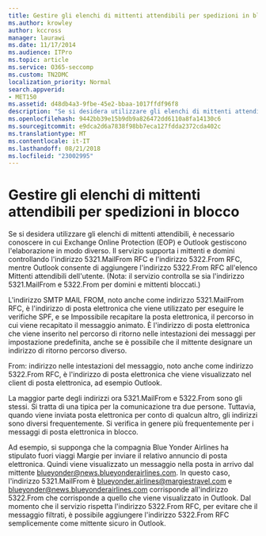 ```yaml
---
title: Gestire gli elenchi di mittenti attendibili per spedizioni in blocco
ms.author: krowley
author: kccross
manager: laurawi
ms.date: 11/17/2014
ms.audience: ITPro
ms.topic: article
ms.service: O365-seccomp
ms.custom: TN2DMC
localization_priority: Normal
search.appverid:
- MET150
ms.assetid: d48db4a3-9fbe-45e2-bbaa-1017ffdf96f8
description: "Se si desidera utilizzare gli elenchi di mittenti attendibili, è necessario conoscere in cui Exchange Online Protection (EOP) e Outlook gestiscono l'elaborazione in modo diverso. Il servizio supporta i mittenti e domini controllando l'indirizzo 5321.MailFrom RFC e l'indirizzo 5322.From RFC, mentre Outlook consente di aggiungere l'indirizzo 5322.From RFC all'elenco Mittenti attendibili dell'utente. (Nota: il servizio controlla se sia l'indirizzo 5321.MailFrom e 5322.From per domini e mittenti bloccati.)"
ms.openlocfilehash: 9442bb39e15b9db9a826472dd6110a8fa14130c6
ms.sourcegitcommit: e9dca2d6a7838f98bb7eca127fdda2372cda402c
ms.translationtype: MT
ms.contentlocale: it-IT
ms.lasthandoff: 08/21/2018
ms.locfileid: "23002995"
---
```

# <a name="manage-safe-sender-lists-for-bulk-mailers"></a>Gestire gli elenchi di mittenti attendibili per spedizioni in blocco

Se si desidera utilizzare gli elenchi di mittenti attendibili, è necessario conoscere in cui Exchange Online Protection (EOP) e Outlook gestiscono l'elaborazione in modo diverso. Il servizio supporta i mittenti e domini controllando l'indirizzo 5321.MailFrom RFC e l'indirizzo 5322.From RFC, mentre Outlook consente di aggiungere l'indirizzo 5322.From RFC all'elenco Mittenti attendibili dell'utente. (Nota: il servizio controlla se sia l'indirizzo 5321.MailFrom e 5322.From per domini e mittenti bloccati.)
  
L'indirizzo SMTP MAIL FROM, noto anche come indirizzo 5321.MailFrom RFC, è l'indirizzo di posta elettronica che viene utilizzato per eseguire le verifiche SPF, e se Impossibile recapitare la posta elettronica, il percorso in cui viene recapitato il messaggio animato. È l'indirizzo di posta elettronica che viene inserito nel percorso di ritorno nelle intestazioni dei messaggi per impostazione predefinita, anche se è possibile che il mittente designare un indirizzo di ritorno percorso diverso.
  
From: indirizzo nelle intestazioni del messaggio, noto anche come indirizzo 5322.From RFC, è l'indirizzo di posta elettronica che viene visualizzato nel client di posta elettronica, ad esempio Outlook.
  
La maggior parte degli indirizzi ora 5321.MailFrom e 5322.From sono gli stessi. Si tratta di una tipica per la comunicazione tra due persone. Tuttavia, quando viene inviata posta elettronica per conto di qualcun altro, gli indirizzi sono diversi frequentemente. Si verifica in genere più frequentemente per i messaggi di posta elettronica in blocco.
  
Ad esempio, si supponga che la compagnia Blue Yonder Airlines ha stipulato fuori viaggi Margie per inviare il relativo annuncio di posta elettronica. Quindi viene visualizzato un messaggio nella posta in arrivo dal mittente blueyonder@news.blueyonderairlines.com. In questo caso, l'indirizzo 5321.MailFrom è blueyonder.airlines@margiestravel.com e blueyonder@news.blueyonderairlines.com corrisponde all'indirizzo 5322.From che corrisponde a quello che viene visualizzato in Outlook. Dal momento che il servizio rispetta l'indirizzo 5322.From RFC, per evitare che il messaggio filtrati, è possibile aggiungere l'indirizzo 5322.From RFC semplicemente come mittente sicuro in Outlook.
  

